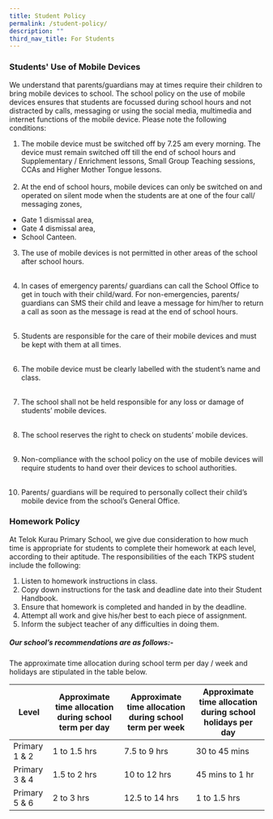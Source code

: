 ```yaml
---
title: Student Policy
permalink: /student-policy/
description: ""
third_nav_title: For Students
---
```

### **Students' Use of Mobile Devices**

We understand that parents/guardians may at times require their children to bring mobile devices to school. The school policy on the use of mobile devices ensures that students are focussed during school hours and not distracted by calls, messaging or using the social media, multimedia and internet functions of the mobile device. Please note the following conditions:

1. The mobile device must be switched off by 7.25 am every morning. The device must remain switched off till the end of school hours and Supplementary / Enrichment lessons, Small Group Teaching sessions, CCAs and Higher Mother Tongue lessons.<br><br>
2. At the end of school hours, mobile devices can only be switched on and operated on silent mode when the students are at one of the four call/ messaging zones,<br>

* Gate 1 dismissal area,
* Gate 4 dismissal area,
* School Canteen.

3. The use of mobile devices is not permitted in other areas of the school after school hours.<br><br>

4. In cases of emergency parents/ guardians can call the School Office to get in touch with their child/ward. For non-emergencies, parents/ guardians can SMS their child and leave a message for him/her to return a call as soon as the message is read at the end of school hours.<br><br>

5. Students are responsible for the care of their mobile devices and must be kept with them at all times.<br><br>

6. The mobile device must be clearly labelled with the student’s name and class.<br><br>

7. The school shall not be held responsible for any loss or damage of students’ mobile devices.<br><br>

8. The school reserves the right to check on students’ mobile devices.<br><br>

9. Non-compliance with the school policy on the use of mobile devices will require students to hand over their devices to school authorities. <br><br>

10. Parents/ guardians will be required to personally collect their child’s mobile device from the school’s General Office.

###  **Homework Policy**

At Telok Kurau Primary School, we give due consideration to how much time is appropriate for students to complete their homework at each level, according to their aptitude.
The responsibilities of the each TKPS student include the following:


1. Listen to homework instructions in class.
2. Copy down instructions for the task and deadline date into their Student Handbook.
3. Ensure that homework is completed and handed in by the deadline.
4. Attempt all work and give his/her best to each piece of assignment.
5. Inform the subject teacher of any difficulties in doing them.

##### **Our school’s recommendations are as follows:-**

The approximate time allocation during school term per day / week and holidays are stipulated in the table below.

| Level | Approximate time  allocation during school term per day | Approximate time  allocation during school term per week | Approximate time allocation during school  holidays per day |
|---|---|---|---|
|Primary 1 & 2|1 to 1.5 hrs|7.5 to 9 hrs|30 to 45 mins|
|Primary 3 & 4|1.5 to 2 hrs|10 to 12 hrs|45 mins to 1 hr|
|Primary 5 & 6|2 to 3 hrs|12.5 to 14 hrs| 1 to 1.5 hrs|